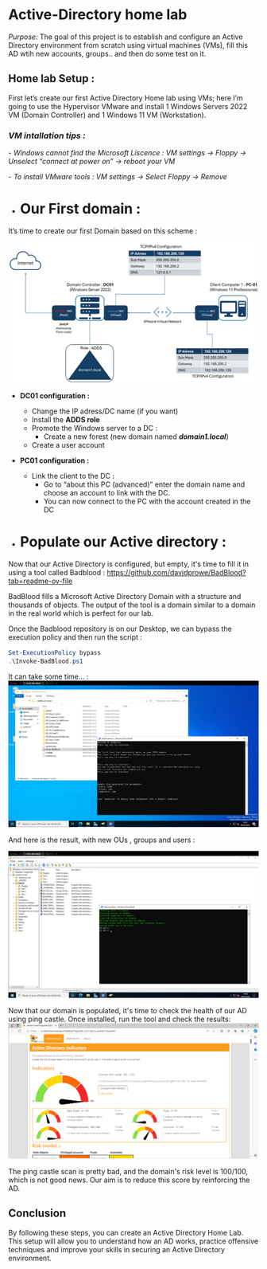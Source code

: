 # Active-Directory home lab 

*Purpose:* The goal of this project is to establish and configure an Active Directory environment from scratch using virtual machines (VMs), fill this AD wtih new accounts, groups.. and then do some test on it.

## Home lab Setup :

First let’s create our first Active Directory Home lab using VMs; here I’m going to use the Hypervisor VMware and install 1 Windows Servers 2022 VM (Domain Controller) and 1 Windows 11 VM (Workstation).

### *VM intallation tips :*

*- Windows cannot find the Microsoft Liscence : VM settings → Floppy → Unselect “connect at power on” → reboot your VM*

*- To install VMware tools : VM settings → Select Floppy → Remove*

- # Our First domain :

It’s time to create our first Domain based on this scheme :

![AD_Home_Lab_Topology_Network](images/AD_Home_Lab_Topology_Network.png)

- **DC01 configuration :**
    - Change the IP adress/DC name (if you want)
    - Install the **ADDS role**
    - Promote the Windows server to a DC :
        - Create a new forest (new domain named ***domain1.local***)
    - Create a user account
- **PC01 configuration :**
    - Link the client to the DC :
        - Go to “about this PC (advanced)” enter the domain name and choose an account to link with the DC.
        - You can now connect to the PC with the account created in the DC
     
- # Populate our Active directory :

Now that our Active Directory is configured, but empty, it's time to fill it in using a tool called Badblood : https://github.com/davidprowe/BadBlood?tab=readme-ov-file

BadBlood fills a Microsoft Active Directory Domain with a structure and thousands of objects. The output of the tool is a domain similar to a domain in the real world which is perfect for our lab.

Once the Badblood repository is on our Desktop, we can bypass the execution policy and then run the script :

```powershell
Set-ExecutionPolicy bypass
.\Invoke-BadBlood.ps1
```

It can take some time… :
![Run Badblood](images/badbloodsrunning.png)


And here is the result, with new OUs , groups and users :

![Populate the AD](images/population.png)


Now that our domain is populated, it's time to check the health of our AD using ping castle. Once installed, run the tool and check the results:
![PingCastlesScan](images/pingcastle.png)


The ping castle scan is pretty bad, and the domain's risk level is 100/100, which is not good news. Our aim is to reduce this score by reinforcing the AD.

## Conclusion

By following these steps, you can create an Active Directory Home Lab. This setup will allow you to understand how an AD works, practice offensive techniques and improve your skills in securing an Active Directory environment.
